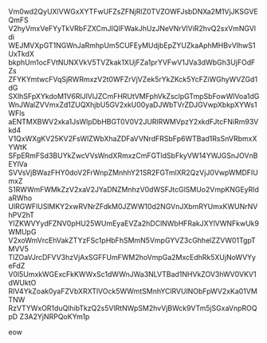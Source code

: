 Vm0wd2QyUXlVWGxXYTFwUFZsZFNjRlZ0TVZOWFJsbDNXa2M1VjJKSGVEQmFS
V2hyVmxVeFYyTkVRbFZXCmJIQlFWakJhUzJNeVNrVlViR2hvQ2sxVmNGVldi
WEJMVXpGT1NGWnJaRmhpUm5CUFEyMUdjbEpZYUZkaAphMHBvVlhwS1UxTkdX
bkphUm1ocFVtNUNXVkV5TVZkak1XUjFZa1prYVFwV1JVa3dWbGh3UjFOdFZs
ZFYKYmtwcFVqSjRWRmxzV2t0WFZrVjVZek5rYkZKck5YcFZiWGhyWVZGd1dG
SXlhSFpXYkdoM1V6RlJlVlJZCmFHRUtVMFphVkZsclpGTmpSbFowWlVoa1dG
WnJWalZVVmxZd1ZUQXhjbU5GV2xkU00yaDJWbTVrZDJGVwpXbkpXYWs1WFls
aENTMXBWV2xka1JsWlpDbHBGT0V0V2JURlRWMVpzY2xkdFJtcFNiRm93Vkd4
V1QxWXgKV25KV2FsWlZWbXhaZDFaVVNrdFRSbFp6WTBad1RsSnVRbmxXYWtK
SFpERmFSd3BUYkZwcVVsWndXRmxzCmFGTldSbFkyVW14YWJGSnJOVnBEYlVa
SVVsVjBWazFHY0doV2FrWnpZMnhhY21SR2FGTmlXR2QzVjJ0VwpWMDFIUmxZ
S1RWWmFWMkZzV2xaV2JYaDNZMnhzV0dWSFJtcGlSMUo2VmpKNGEyRldaRWho
UlRGWFlUSlMKY2xwRVNrZFdkM0JZWW10d2NGVnJXbmRYUmxKWUNrNVhPV2hT
YlZKWVYydFZNV0pHU25WUmEyaEVZa2hDClNWbHFRakJXYlVWNFkwUk9WMUpG
V2xoWmVrcEhVakZTYzFSc1pHbFhSMmN5VmpGYVZ3cGhhelZZVW01TgpTMVV5
TlZOaVJrcDFVV3hzVjAxSGFFUmFWM2hoVmpGa2MxcEdhRk5XUjNoWVYyeFdZ
V0l5UmxkWGExcFkKWWxSc1dWWnJWa3NLVTBad1NHVkZOV3hWV0VKV1dWUktO
RlV4YkZoak0yaFZVbXRXTlVOck5WWmtSMnhYClRVUlNObFpWV2xKa01VMTNW
RzVTYWxOR1duQlhibTkzQ2s5VlRtNWpSM2hvVjBWck9VTm5jSGxaVnpROQpD
Z3A2YjNRPQoKYm1p

eow